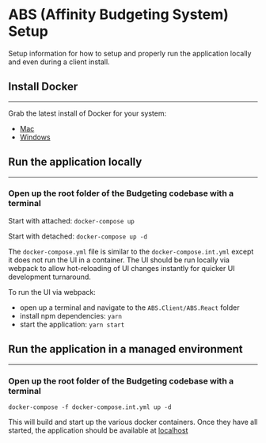 # ABS (Affinity Budgeting System) Setup

Setup information for how to setup and properly run the application locally and even during a client install.

## Install Docker
____
Grab the latest install of Docker for your system:
* [Mac](https://download.docker.com/mac/stable/Docker.dmg)
* [Windows](https://download.docker.com/win/stable/Docker%20Desktop%20Installer.exe)

## Run the application locally
___

### Open up the root folder of the Budgeting codebase with a terminal

Start with attached: ```docker-compose up```

Start with detached: ```docker-compose up -d```

The `docker-compose.yml` file is similar to the `docker-compose.int.yml` except it does not run the UI in a container. The UI should be run locally via webpack to allow hot-reloading of UI changes instantly for quicker UI development turnaround.

To run the UI via webpack:
* open up a terminal and navigate to the `ABS.Client/ABS.React` folder
* install npm dependencies: `yarn`
* start the application: `yarn start`

## Run the application in a managed environment
___

### Open up the root folder of the Budgeting codebase with a terminal

```docker-compose -f docker-compose.int.yml up -d```

This will build and start up the various docker containers.  Once they have all started, the application should be available at [localhost](http://localhost)